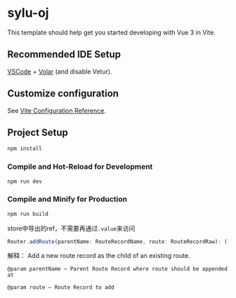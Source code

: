 # sylu-oj

This template should help get you started developing with Vue 3 in Vite.

## Recommended IDE Setup

[VSCode](https://code.visualstudio.com/) + [Volar](https://marketplace.visualstudio.com/items?itemName=Vue.volar) (and disable Vetur).

## Customize configuration

See [Vite Configuration Reference](https://vitejs.dev/config/).

## Project Setup

```sh
npm install
```

### Compile and Hot-Reload for Development

```sh
npm run dev
```

### Compile and Minify for Production

```sh
npm run build
```

store中导出的ref，不需要再通过`.value`来访问  
```js
Router.addRoute(parentName: RouteRecordName, route: RouteRecordRaw): () => void (+1 overload)
```
解释： Add a new route record as the child of an existing route.  
```
@param parentName — Parent Route Record where route should be appended at

@param route — Route Record to add
```